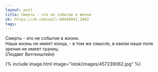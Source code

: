```yaml
---
layout: post
title: Смерть - это не событие в жизни
vk: https://vk.com/wall-60449041_3042
tags:
---
```

Смерть - это не событие в жизни.<br>
Наша жизнь не имеет конца, - в том же смысле, в каком наше поле зрения не имеет границ.<br>
(Людвиг Витгенштейн)

{% include image.html image="istok/images/457239062.jpg" %}